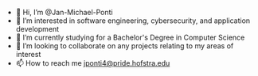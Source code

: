 - 👋 Hi, I’m @Jan-Michael-Ponti
- 👀 I’m interested in software engineering, cybersecurity, and application development
- 🌱 I’m currently studying for a Bachelor's Degree in Computer Science
- 💞️ I’m looking to collaborate on any projects relating to my areas of interest
- 📫 How to reach me jponti4@pride.hofstra.edu

<!---
Jan-Michael-Ponti/Jan-Michael-Ponti is a ✨ special ✨ repository because its `README.md` (this file) appears on your GitHub profile.
You can click the Preview link to take a look at your changes.
--->
